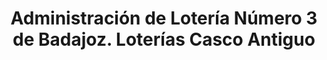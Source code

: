 ---
title: "Administración de Lotería Número 3 de Badajoz. Loterías Casco Antiguo"
url: /badajoz/administracion-de-loteria-numero-3-de-badajoz-loterias-casco-antiguo/
shop: supermercado
---